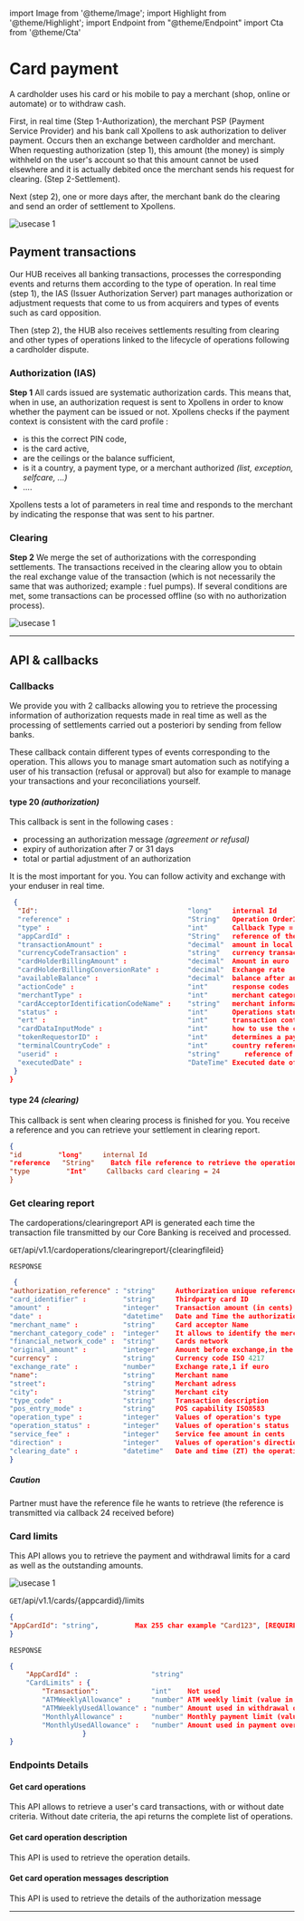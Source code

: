 import Image from '@theme/Image';
import Highlight from '@theme/Highlight';
import Endpoint from "@theme/Endpoint"
import Cta from '@theme/Cta'


# Card payment

A cardholder uses his card or his mobile to pay a merchant (shop, online or automate) or to withdraw cash.

First, in real time (Step 1-Authorization), the merchant PSP (Payment Service Provider) and his bank call Xpollens to ask authorization to deliver payment. Occurs then an exchange between cardholder and merchant. When requesting authorization (step 1), this amount (the money) is simply withheld on the user's account so that this amount cannot be used elsewhere and it is actually debited once the merchant sends his request for clearing. (Step 2-Settlement).


Next (step 2), one or more days after, the merchant bank do the clearing and send an order of settlement to Xpollens.


<Image src="docs/CardOP_Payment.png" alt="usecase 1"/>

## Payment transactions

Our HUB receives all banking transactions, processes the corresponding events and returns them according to the type of operation.
In real time (step 1), the IAS (Issuer Authorization Server) part manages authorization or adjustment requests that come to us from acquirers and types of events such as card opposition. 

Then (step 2), the HUB also receives settlements resulting from clearing and other types of operations linked to the lifecycle of operations following a cardholder dispute.

### Authorization (IAS)

**Step 1**
All cards issued are systematic authorization cards.
This means that, when in use, an authorization request is sent to Xpollens in order to know whether the payment can be issued or not.
Xpollens checks if the payment context is consistent with the card profile :

- is this the correct PIN code,
- is the card active,
- are the ceilings or the balance sufficient,
- is it a country, a payment type, or a merchant authorized _(list, exception, selfcare, ...)_
- ....

Xpollens tests a lot of parameters in real time and responds to the merchant by indicating the response that was sent to his partner.

### Clearing 

**Step 2** 
We merge the set of authorizations with the corresponding settlements. 
The transactions received in the clearing allow you to obtain the real exchange value of the transaction (which is not necessarily the same that was authorized; example : fuel pumps). 
If several conditions are met, some transactions can be processed offline (so with no authorization process).

<Image src="docs/CardOP_clearing.png" alt="usecase 1"/>

--- 

## API & callbacks

### Callbacks

We provide you with 2 callbacks allowing you to retrieve the processing information of authorization requests made in real time as well as the processing of settlements carried out a posteriori by sending from fellow banks.


These callback contain different types of events corresponding to the operation. This allows you to manage smart automation such as notifying a user of his transaction (refusal or approval) but also for example to manage your transactions and your reconciliations yourself.

#### type 20 _(authorization)_

This callback is sent in the following cases :
- processing an authorization message _(agreement or refusal)_
- expiry of authorization after 7 or 31 days
- total or partial adjustment of an authorization

It is the most important for you. You can follow activity and exchange with your enduser in real time.

```json
 {  
  "Id":                                     "long"     internal Id
  "reference" :                             "String"   Operation OrderID
  "type" :                                  "int"      Callback Type = 20
  "appCardId" :                             "String"   reference of the card given by the partner
  "transactionAmount" :                     "decimal"  amount in local currency
  "currencyCodeTransaction" :               "string"   currency transaction
  "cardHolderBillingAmount" :               "decimal"  Amount in euro
  "cardHolderBillingConversionRate" :       "decimal"  Exchange rate
  "availableBalance" :                      "decimal"  balance after authorization
  "actionCode" :                            "int"      response codes
  "merchantType" :                          "int"      merchant category code
  "cardAcceptorIdentificationCodeName" :    "string"   merchant information
  "status" :                                "int"      Operations status
  "ert" :                                   "int"      transaction context 
  "cardDataInputMode" :                     "int"      how to use the card
  "tokenRequestorID" :                      "int"      determines a payment that uses a token
  "terminalCountryCode" :                   "int"      country reference where payment took place
  "userid" :                                "string"	  reference of the user given by the partner
  "executedDate" :                          "DateTime" Executed date of the operation
 }
}
```

#### type 24 _(clearing)_

This callback is sent when clearing process is finished for you. You receive a reference and you can retrieve your settlement in clearing report.

```json
{
"id	        "long"	   internal Id
"reference	 "String"	 Batch file reference to retrieve the operations of the clearing report with the API
"type	      "Int"	    Callbacks card clearing = 24
}
```

### Get clearing report

The cardoperations/clearingreport API is generated each time the transaction file transmitted by our Core Banking is received and processed.

``` GET ```/api/v1.1/cardoperations/clearingreport/{clearingfileid}

``` RESPONSE ```
```json
 { 
"authorization_reference" : "string"     Authorization unique reference
"card_identifier" :         "string"     Thirdparty card ID
"amount" :                  "integer"    Transaction amount (in cents)
"date" :                    "datetime"   Date and Time the authorization was processed by Xpollens
"merchant_name" :           "string"     Card acceptor Name
"merchant_category_code" :  "integer"    It allows to identify the merchant
"financial_network_code" :  "string"     Cards network
"original_amount" :         "integer"    Amount before exchange,in the smallest currency division
"currency" :                "string"     Currency code ISO 4217
"exchange_rate" :           "number"     Exchange rate,1 if euro
"name":                     "string"     Merchant name
"street":                   "string"     Merchant adress
"city":                     "string"     Merchant city
"type_code" :               "string"     Transaction description
"pos_entry_mode" :          "string"     POS capability ISO8583
"operation_type" :          "integer"    Values of operation's type 
"operation_status" :        "integer"    Values of operation's status 
"service_fee" :             "integer"    Service fee amount in cents
"direction" :               "integer"    Values of operation's direction for the user 
"clearing_date" :           "datetime"   Date and time (ZT) the operation was processed
}
```

<Highlight type="caution">

##### Caution

Partner must have the reference file he wants to retrieve (the reference is transmitted via callback 24 received before)

</Highlight>

<!--
<Endpoint apiUrl="/v1.0/migrationProxy" path="/api/v1.1/cardoperations/clearingreport/{clearingfileid}" method="get"/>
-->

### Card limits

This API allows you to retrieve the payment and withdrawal limits for a card as well as the outstanding amounts.

<Image src="docs/CardOP_Limits.png" alt="usecase 1"/>

``` GET ```/api/v1.1/cards/{appcardid}/limits
```json
{
"AppCardId": "string",         Max 255 char example "Card123", [REQUIRED]
}
```
``` RESPONSE ```
```json
{
    "AppCardId" :                  "string"        
    "CardLimits" : {
        "Transaction":             "int"    Not used
        "ATMWeeklyAllowance" :     "number" ATM weekly limit (value in cents)
        "ATMWeeklyUsedAllowance" : "number" Amount used in withdrawal over the last 7 days
        "MonthlyAllowance" :       "number" Monthly payment limit (value in cents)
        "MonthlyUsedAllowance" :   "number" Amount used in payment over the last 30 days
                  }
}
```

<!--
<Endpoint apiUrl="/v1.0/migrationProxy" path="/api/v1.1/cards/{appcardid}/limits" method="get"/>
-->

### Endpoints Details

#### Get card operations

This API allows to retrieve a user's card transactions, with or without date criteria. Without date criteria, the api returns the complete list of operations.

<!-- 
<Endpoint apiUrl="/v1.0/migrationProxy" path="/api/v1.1/users/{userid}/cardoperations" method="get"/> 
-->

#### Get card operation description

This API is used to retrieve the operation details.

<!--
<Endpoint apiUrl="/v1.0/migrationProxy" path="/api/v1.1/users/{userid}/cardoperations/{orderid}" method="get"/>
-->

#### Get card operation messages description

This API is used to retrieve the details of the authorization message

<!--
<Endpoint apiUrl="/v1.0/migrationProxy" path="/api/v1.1/users/{userid}/cardoperations/{orderid}/messages" method="get"/>
-->

--- 

<Cta
  context="doc"
  ui="button"
  link="/api/Core"
  label="Try it out"
/>
